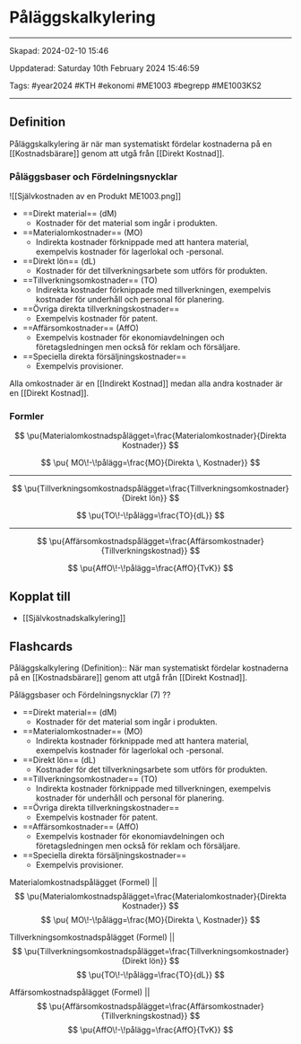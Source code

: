 # Påläggskalkylering

---

Skapad: 2024-02-10 15:46

Uppdaterad: Saturday 10th February 2024 15:46:59

Tags: #year2024 #KTH #ekonomi #ME1003 #begrepp #ME1003KS2

---

## Definition

Påläggskalkylering är när man systematiskt fördelar kostnaderna på en [[Kostnadsbärare]] genom att utgå från [[Direkt Kostnad]].

### Påläggsbaser och Fördelningsnycklar

![[Självkostnaden av en Produkt ME1003.png]]

- ==Direkt material== (dM)
	- Kostnader för det material som ingår i produkten.
- ==Materialomkostnader== (MO)
	- Indirekta kostnader förknippade med att hantera material, exempelvis kostnader för lagerlokal och -personal.
- ==Direkt lön== (dL)
	- Kostnader för det tillverkningsarbete som utförs för produkten.
- ==Tillverkningsomkostnader== (TO)
	- Indirekta kostnader förknippade med tillverkningen, exempelvis kostnader för underhåll och personal för planering.
- ==Övriga direkta tillverkningskostnader==
	- Exempelvis kostnader för patent.
- ==Affärsomkostnader== (AffO)
	- Exempelvis kostnader för ekonomiavdelningen och företagsledningen men också för reklam och försäljare.
- ==Speciella direkta försäljningskostnader==
	- Exempelvis provisioner.

Alla omkostnader är en [[Indirekt Kostnad]] medan alla andra kostnader är en [[Direkt Kostnad]].

### Formler

$$
\pu{Materialomkostnadspålägget=\frac{Materialomkostnader}{Direkta Kostnader}}
$$

$$
\pu{  MO\!-\!pålägg=\frac{MO}{Direkta \, Kostnader}}
$$

---

$$
\pu{Tillverkningsomkostnadspålägget=\frac{Tillverkningsomkostnader}{Direkt lön}}
$$

$$
\pu{TO\!-\!pålägg=\frac{TO}{dL}}
$$

---

$$
\pu{Affärsomkostnadspålägget=\frac{Affärsomkostnader}{Tillverkningskostnad}}
$$

$$
\pu{AffO\!-\!pålägg=\frac{AffO}{TvK}}
$$

## Kopplat till

- [[Självkostnadskalkylering]]

## Flashcards

Påläggskalkylering (Definition):: När man systematiskt fördelar kostnaderna på en [[Kostnadsbärare]] genom att utgå från [[Direkt Kostnad]].

Påläggsbaser och Fördelningsnycklar (7)
??
- ==Direkt material== (dM)
	- Kostnader för det material som ingår i produkten.
- ==Materialomkostnader== (MO)
	- Indirekta kostnader förknippade med att hantera material, exempelvis kostnader för lagerlokal och -personal.
- ==Direkt lön== (dL)
	- Kostnader för det tillverkningsarbete som utförs för produkten.
- ==Tillverkningsomkostnader== (TO)
	- Indirekta kostnader förknippade med tillverkningen, exempelvis kostnader för underhåll och personal för planering.
- ==Övriga direkta tillverkningskostnader==
	- Exempelvis kostnader för patent.
- ==Affärsomkostnader== (AffO)
	- Exempelvis kostnader för ekonomiavdelningen och företagsledningen men också för reklam och försäljare.
- ==Speciella direkta försäljningskostnader==
	- Exempelvis provisioner.

Materialomkostnadspålägget (Formel)
||
$$
\pu{Materialomkostnadspålägget=\frac{Materialomkostnader}{Direkta Kostnader}}
$$
$$
\pu{  MO\!-\!pålägg=\frac{MO}{Direkta \, Kostnader}}
$$

Tillverkningsomkostnadspålägget (Formel)
||
$$
\pu{Tillverkningsomkostnadspålägget=\frac{Tillverkningsomkostnader}{Direkt lön}}
$$
$$
\pu{TO\!-\!pålägg=\frac{TO}{dL}}
$$

Affärsomkostnadspålägget (Formel)
||
$$
\pu{Affärsomkostnadspålägget=\frac{Affärsomkostnader}{Tillverkningskostnad}}
$$
$$
\pu{AffO\!-\!pålägg=\frac{AffO}{TvK}}
$$
